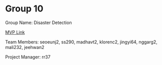 # Group 10
Group Name: Disaster Detection

[MVP Link](https://docs.google.com/document/d/1_G8SrFu6LwvAkNWcThF0sgvnfyuML9Zq/edit?usp=sharing&ouid=112657953402841282355&rtpof=true&sd=true)

Team Members: seoeunj2, ss290, madhavt2, klorenc2, jingyi64, nggarg2, mali232, jeehwan2

Project Manager: rr37
